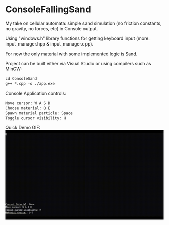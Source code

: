 # ConsoleFallingSand

My take on cellular automata: simple sand simulation (no friction constants, no gravity, no forces, etc) in Console output.

Using "windows.h" library functions for getting keyboard input (more: input_manager.hpp & input_manager.cpp).

For now the only material with some implemented logic is Sand.

Project can be built either via Visual Studio or using compilers such as MinGW:

```
cd ConsoleSand
g++ *.cpp -o ./app.exe
```
Console Application controls:
```
Move cursor: W A S D
Choose material: Q E
Spawn material particle: Space
Toggle cursor visibility: H
```
Quick Demo GIF:
![](https://github.com/AlekseyLapunov/ConsoleFallingSand/blob/main/_.gif)
